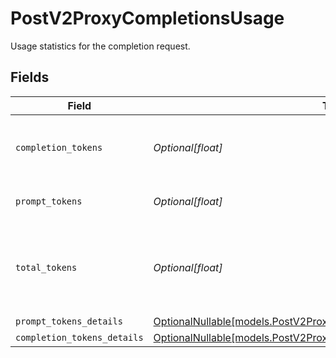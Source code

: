 # PostV2ProxyCompletionsUsage

Usage statistics for the completion request.


## Fields

| Field                                                                                                                                | Type                                                                                                                                 | Required                                                                                                                             | Description                                                                                                                          |
| ------------------------------------------------------------------------------------------------------------------------------------ | ------------------------------------------------------------------------------------------------------------------------------------ | ------------------------------------------------------------------------------------------------------------------------------------ | ------------------------------------------------------------------------------------------------------------------------------------ |
| `completion_tokens`                                                                                                                  | *Optional[float]*                                                                                                                    | :heavy_minus_sign:                                                                                                                   | Number of tokens in the generated completion.                                                                                        |
| `prompt_tokens`                                                                                                                      | *Optional[float]*                                                                                                                    | :heavy_minus_sign:                                                                                                                   | Number of tokens in the prompt.                                                                                                      |
| `total_tokens`                                                                                                                       | *Optional[float]*                                                                                                                    | :heavy_minus_sign:                                                                                                                   | Total number of tokens used in the request (prompt + completion).                                                                    |
| `prompt_tokens_details`                                                                                                              | [OptionalNullable[models.PostV2ProxyCompletionsPromptTokensDetails]](../models/postv2proxycompletionsprompttokensdetails.md)         | :heavy_minus_sign:                                                                                                                   | N/A                                                                                                                                  |
| `completion_tokens_details`                                                                                                          | [OptionalNullable[models.PostV2ProxyCompletionsCompletionTokensDetails]](../models/postv2proxycompletionscompletiontokensdetails.md) | :heavy_minus_sign:                                                                                                                   | N/A                                                                                                                                  |